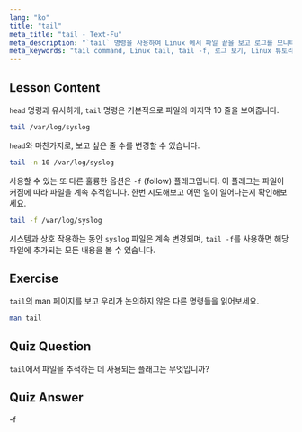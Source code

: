 ```yaml
---
lang: "ko"
title: "tail"
meta_title: "tail - Text-Fu"
meta_description: "`tail` 명령을 사용하여 Linux 에서 파일 끝을 보고 로그를 모니터링하는 방법을 배웁니다. 실시간 업데이트를 위한 `tail -f`를 알아보세요. Linux 여정을 시작하세요!"
meta_keywords: "tail command, Linux tail, tail -f, 로그 보기, Linux 튜토리얼, Linux 초보자, Linux 가이드"
---
```


## Lesson Content

`head` 명령과 유사하게, `tail` 명령은 기본적으로 파일의 마지막 10 줄을 보여줍니다.

```bash
tail /var/log/syslog
```

`head`와 마찬가지로, 보고 싶은 줄 수를 변경할 수 있습니다.

```bash
tail -n 10 /var/log/syslog
```

사용할 수 있는 또 다른 훌륭한 옵션은 `-f` (follow) 플래그입니다. 이 플래그는 파일이 커짐에 따라 파일을 계속 추적합니다. 한번 시도해보고 어떤 일이 일어나는지 확인해보세요.

```bash
tail -f /var/log/syslog
```

시스템과 상호 작용하는 동안 `syslog` 파일은 계속 변경되며, `tail -f`를 사용하면 해당 파일에 추가되는 모든 내용을 볼 수 있습니다.

## Exercise

`tail`의 man 페이지를 보고 우리가 논의하지 않은 다른 명령들을 읽어보세요.

```bash
man tail
```

## Quiz Question

`tail`에서 파일을 추적하는 데 사용되는 플래그는 무엇입니까?

## Quiz Answer

-f
